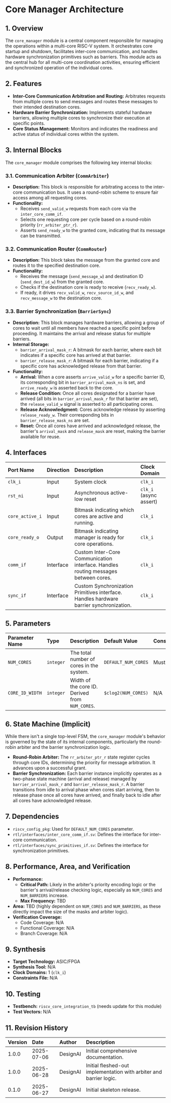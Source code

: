 # Core Manager Architecture

## 1. Overview

The `core_manager` module is a central component responsible for managing the operations within a multi-core RISC-V system. It orchestrates core startup and shutdown, facilitates inter-core communication, and handles hardware synchronization primitives such as barriers. This module acts as the central hub for all multi-core coordination activities, ensuring efficient and synchronized operation of the individual cores.

## 2. Features

*   **Inter-Core Communication Arbitration and Routing:** Arbitrates requests from multiple cores to send messages and routes these messages to their intended destination cores.
*   **Hardware Barrier Synchronization:** Implements stateful hardware barriers, allowing multiple cores to synchronize their execution at specific points.
*   **Core Status Management:** Monitors and indicates the readiness and active status of individual cores within the system.

## 3. Internal Blocks

The `core_manager` module comprises the following key internal blocks:

### 3.1. Communication Arbiter (`CommArbiter`)

*   **Description:** This block is responsible for arbitrating access to the inter-core communication bus. It uses a round-robin scheme to ensure fair access among all requesting cores.
*   **Functionality:**
    *   Receives `send_valid_w` requests from each core via the `inter_core_comm_if`.
    *   Selects one requesting core per cycle based on a round-robin priority (`rr_arbiter_ptr_r`).
    *   Asserts `send_ready_w` to the granted core, indicating that its message can be transmitted.

### 3.2. Communication Router (`CommRouter`)

*   **Description:** This block takes the message from the granted core and routes it to the specified destination core.
*   **Functionality:**
    *   Receives the message (`send_message_w`) and destination ID (`send_dest_id_w`) from the granted core.
    *   Checks if the destination core is ready to receive (`recv_ready_w`).
    *   If ready, it drives `recv_valid_w`, `recv_source_id_w`, and `recv_message_w` to the destination core.

### 3.3. Barrier Synchronization (`BarrierSync`)

*   **Description:** This block manages hardware barriers, allowing a group of cores to wait until all members have reached a specific point before proceeding. It maintains the arrival and release status for multiple barriers.
*   **Internal Storage:**
    *   `barrier_arrival_mask_r`: A bitmask for each barrier, where each bit indicates if a specific core has arrived at that barrier.
    *   `barrier_release_mask_r`: A bitmask for each barrier, indicating if a specific core has acknowledged release from that barrier.
*   **Functionality:**
    *   **Arrival:** When a core asserts `arrive_valid_w` for a specific barrier ID, its corresponding bit in `barrier_arrival_mask_ns` is set, and `arrive_ready_w` is asserted back to the core.
    *   **Release Condition:** Once all cores designated for a barrier have arrived (all bits in `barrier_arrival_mask_r` for that barrier are set), the `release_valid_w` signal is asserted to all participating cores.
    *   **Release Acknowledgment:** Cores acknowledge release by asserting `release_ready_w`. Their corresponding bits in `barrier_release_mask_ns` are set.
    *   **Reset:** Once all cores have arrived and acknowledged release, the barrier's `arrival_mask` and `release_mask` are reset, making the barrier available for reuse.

## 4. Interfaces

| Port Name                 | Direction | Description                                                               | Clock Domain         |
| :------------------------ | :-------- | :------------------------------------------------------------------------ | :------------------- |
| `clk_i`                   | Input     | System clock                                                              | `clk_i`              |
| `rst_ni`                  | Input     | Asynchronous active-low reset                                             | `clk_i` (async assert) |
| `core_active_i`           | Input     | Bitmask indicating which cores are active and running.                    | `clk_i`              |
| `core_ready_o`            | Output    | Bitmask indicating manager is ready for core operations.                  | `clk_i`              |
| `comm_if`                 | Interface | Custom Inter-Core Communication interface. Handles routing messages between cores. | `clk_i`              |
| `sync_if`                 | Interface | Custom Synchronization Primitives interface. Handles hardware barrier synchronization. | `clk_i`              |

## 5. Parameters

| Parameter Name   | Type      | Description                                                               | Default Value      | Constraints |
| :--------------- | :-------- | :------------------------------------------------------------------------ | :----------------- | :---------- |
| `NUM_CORES`      | `integer` | The total number of cores in the system.                                  | `DEFAULT_NUM_CORES`| Must be > 1 |
| `CORE_ID_WIDTH`  | `integer` | Width of the core ID. Derived from `NUM_CORES`.                           | `$clog2(NUM_CORES)`| N/A         |

## 6. State Machine (Implicit)

While there isn't a single top-level FSM, the `core_manager` module's behavior is governed by the state of its internal components, particularly the round-robin arbiter and the barrier synchronization logic.

*   **Round-Robin Arbiter:** The `rr_arbiter_ptr_r` state register cycles through core IDs, determining the priority for message arbitration. It advances upon a successful grant.
*   **Barrier Synchronization:** Each barrier instance implicitly operates as a two-phase state machine (arrival and release) managed by `barrier_arrival_mask_r` and `barrier_release_mask_r`. A barrier transitions from idle to arrival phase when cores start arriving, then to release phase once all cores have arrived, and finally back to idle after all cores have acknowledged release.

## 7. Dependencies

*   `riscv_config_pkg`: Used for `DEFAULT_NUM_CORES` parameter.
*   `rtl/interfaces/inter_core_comm_if.sv`: Defines the interface for inter-core communication.
*   `rtl/interfaces/sync_primitives_if.sv`: Defines the interface for synchronization primitives.

## 8. Performance, Area, and Verification

*   **Performance:**
    *   **Critical Path:** Likely in the arbiter's priority encoding logic or the barrier's arrival/release checking logic, especially as `NUM_CORES` and `NUM_BARRIERS` increase.
    *   **Max Frequency:** TBD
*   **Area:** TBD (highly dependent on `NUM_CORES` and `NUM_BARRIERS`, as these directly impact the size of the masks and arbiter logic).
*   **Verification Coverage:**
    *   Code Coverage: N/A
    *   Functional Coverage: N/A
    *   Branch Coverage: N/A

## 9. Synthesis

*   **Target Technology:** ASIC/FPGA
*   **Synthesis Tool:** N/A
*   **Clock Domains:** 1 (`clk_i`)
*   **Constraints File:** N/A

## 10. Testing

*   **Testbench:** `riscv_core_integration_tb` (needs update for this module)
*   **Test Vectors:** N/A

## 11. Revision History

| Version | Date       | Author     | Description                                             |
| :------ | :--------- | :--------- | :------------------------------------------------------ |
| 1.0.0   | 2025-07-06 | DesignAI   | Initial comprehensive documentation.                    |
| 1.0.0   | 2025-06-28 | DesignAI   | Initial fleshed-out implementation with arbiter and barrier logic. |
| 0.1.0   | 2025-06-27 | DesignAI   | Initial skeleton release.                               |
